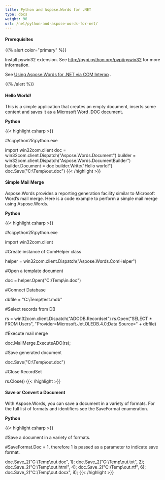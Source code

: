 ```yaml
---
title: Python and Aspose.Words for .NET
type: docs
weight: 90
url: /net/python-and-aspose-words-for-net/
---
```


#### Prerequisites

{{% alert color="primary" %}} 

Install pywin32 extension. See <http://pypi.python.org/pypi/pywin32> for more information.

See [Using Aspose.Words for .NET via COM Interop](/words/net/use-aspose-words-for-net-via-com-interop/) . 

{{% /alert %}} 

#### Hello World!

This is a simple application that creates an empty document, inserts some content and saves it as a Microsoft Word .DOC document.

**Python**

{{< highlight csharp >}}

#!c:\python25\python.exe

import win32com.client
doc = win32com.client.Dispatch("Aspose.Words.Document")
builder = win32com.client.Dispatch("Aspose.Words.DocumentBuilder")
builder.Document = doc
builder.Write("Hello world!")
doc.Save("C:\\Temp\\out.doc")
{{< /highlight >}}

#### Simple Mail Merge

Aspose.Words provides a reporting generation facility similar to Microsoft Word’s mail merge. Here is a code example to perform a simple mail merge using Aspose.Words.

**Python**

{{< highlight csharp >}}

#!c:\python25\python.exe

import win32com.client

#Create instance of ComHelper class

helper = win32com.client.Dispatch("Aspose.Words.ComHelper")

#Open a template document

doc = helper.Open("C:\\Temp\\in.doc")

#Connect Database

dbfile = "C:\\Temp\\test.mdb"

#Select records from DB

rs = win32com.client.Dispatch("ADODB.Recordset")
rs.Open("SELECT * FROM Users", "Provider=Microsoft.Jet.OLEDB.4.0;Data Source=" + dbfile)

#Execute mail merge

doc.MailMerge.ExecuteADO(rs);

#Save generated document

doc.Save("C:\\Temp\\out.doc")

#Close RecordSet

rs.Close()
{{< /highlight >}}

#### Save or Convert a Document

With Aspose.Words, you can save a document in a variety of formats. For the full list of formats and identifiers see the SaveFormat enumeration.

**Python**

{{< highlight csharp >}}

#Save a document in a variety of formats.

#SaveFormat.Doc = 1, therefore 1 is passed as a parameter to indicate save format.

doc.Save_2("C:\\Temp\\out.doc", 1);
doc.Save_2("C:\\Temp\\out.txt", 2);
doc.Save_2("C:\\Temp\\out.html", 4);
doc.Save_2("C:\\Temp\\out.rtf", 6);
doc.Save_2("C:\\Temp\\out.docx", 8);
{{< /highlight >}}
